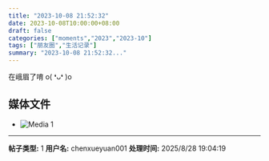```yaml
---
title: "2023-10-08 21:52:32"
date: 2023-10-08T10:00:00+08:00
draft: false
categories: ["moments","2023","2023-10"]
tags: ["朋友圈","生活记录"]
summary: "2023-10-08 21:52:32..."
---
```


在峨眉了唷 o( ❛ᴗ❛ )o

## 媒体文件

- ![Media 1](/Moments/photos/2023-10-08/202310082152320.jpg)

---

**帖子类型:** 1
**用户名:** chenxueyuan001
**处理时间:** 2025/8/28 19:04:19